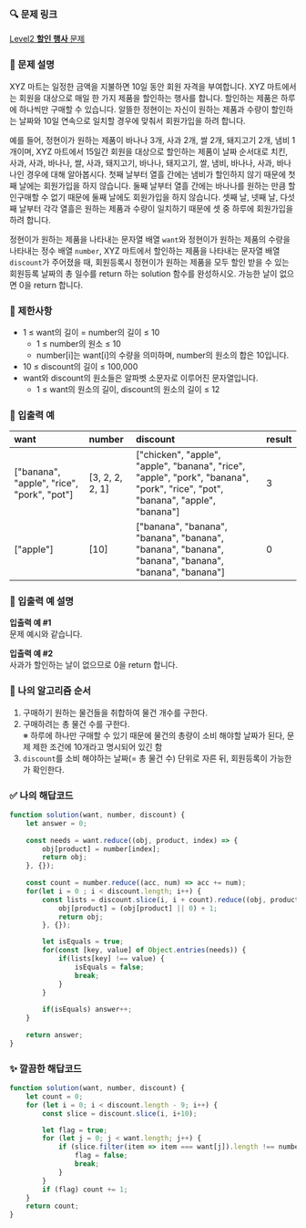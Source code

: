### 🔍 문제 링크
[Level2 **할인 행사** 문제](https://school.programmers.co.kr/learn/courses/30/lessons/131127)

### 📘 문제 설명
XYZ 마트는 일정한 금액을 지불하면 10일 동안 회원 자격을 부여합니다. XYZ 마트에서는 회원을 대상으로 매일 한 가지 제품을 할인하는 행사를 합니다. 할인하는 제품은 하루에 하나씩만 구매할 수 있습니다. 알뜰한 정현이는 자신이 원하는 제품과 수량이 할인하는 날짜와 10일 연속으로 일치할 경우에 맞춰서 회원가입을 하려 합니다.

예를 들어, 정현이가 원하는 제품이 바나나 3개, 사과 2개, 쌀 2개, 돼지고기 2개, 냄비 1개이며, XYZ 마트에서 15일간 회원을 대상으로 할인하는 제품이 날짜 순서대로 치킨, 사과, 사과, 바나나, 쌀, 사과, 돼지고기, 바나나, 돼지고기, 쌀, 냄비, 바나나, 사과, 바나나인 경우에 대해 알아봅시다. 첫째 날부터 열흘 간에는 냄비가 할인하지 않기 때문에 첫째 날에는 회원가입을 하지 않습니다. 둘째 날부터 열흘 간에는 바나나를 원하는 만큼 할인구매할 수 없기 때문에 둘째 날에도 회원가입을 하지 않습니다. 셋째 날, 넷째 날, 다섯째 날부터 각각 열흘은 원하는 제품과 수량이 일치하기 때문에 셋 중 하루에 회원가입을 하려 합니다.

정현이가 원하는 제품을 나타내는 문자열 배열 `want`와 정현이가 원하는 제품의 수량을 나타내는 정수 배열 `number`, XYZ 마트에서 할인하는 제품을 나타내는 문자열 배열 `discount`가 주어졌을 때, 회원등록시 정현이가 원하는 제품을 모두 할인 받을 수 있는 회원등록 날짜의 총 일수를 return 하는 solution 함수를 완성하시오. 가능한 날이 없으면 0을 return 합니다.

### 📕 제한사항
- 1 ≤ want의 길이 = number의 길이 ≤ 10
  - 1 ≤ number의 원소 ≤ 10
  - number[i]는 want[i]의 수량을 의미하며, number의 원소의 합은 10입니다.
- 10 ≤ discount의 길이 ≤ 100,000
- want와 discount의 원소들은 알파벳 소문자로 이루어진 문자열입니다.
  - 1 ≤ want의 원소의 길이, discount의 원소의 길이 ≤ 12

### 📙 입출력 예
|want|number|discount|result|
|:---|:---|:---|:---|
|["banana", "apple", "rice", "pork", "pot"]|[3, 2, 2, 2, 1]|["chicken", "apple", "apple", "banana", "rice", "apple", "pork", "banana", "pork", "rice", "pot", "banana", "apple", "banana"]|3|
|["apple"]|[10]|["banana", "banana", "banana", "banana", "banana", "banana", "banana", "banana", "banana", "banana"]|0|

### 📒 입출력 예 설명
**입출력 예 #1**  
문제 예시와 같습니다.

**입출력 예 #2**  
사과가 할인하는 날이 없으므로 0을 return 합니다.

### 📔 나의 알고리즘 순서
1. 구매하기 원하는 물건들을 취합하여 물건 개수를 구한다.
2. 구매하려는 총 물건 수를 구한다.   
   ※ 하루에 하나만 구매할 수 있기 때문에 물건의 총량이 소비 해야할 날짜가 된다, 문제 제한 조건에 10개라고 명시되어 있긴 함
3. `discount`를 소비 해야하는 날짜(= 총 물건 수) 단위로 자른 뒤, 회원등록이 가능한가 확인한다.

### ✅ 나의 해답코드
```javascript
function solution(want, number, discount) {
    let answer = 0;
    
    const needs = want.reduce((obj, product, index) => {
        obj[product] = number[index];
        return obj;
    }, {});
    
    const count = number.reduce((acc, num) => acc += num);
    for(let i = 0 ; i < discount.length; i++) {
        const lists = discount.slice(i, i + count).reduce((obj, product) => {
            obj[product] = (obj[product] || 0) + 1;
            return obj;
        }, {});

        let isEquals = true;
        for(const [key, value] of Object.entries(needs)) {
            if(lists[key] !== value) {
                isEquals = false;
                break;
            }
        }
        
        if(isEquals) answer++;
    }
    
    return answer;
}
```

### ✨ 깔끔한 해답코드
```javascript
function solution(want, number, discount) {
    let count = 0;
    for (let i = 0; i < discount.length - 9; i++) {
        const slice = discount.slice(i, i+10);

        let flag = true;
        for (let j = 0; j < want.length; j++) {
            if (slice.filter(item => item === want[j]).length !== number[j]) {
                flag = false;
                break;
            }
        }
        if (flag) count += 1;
    }
    return count;
}
```